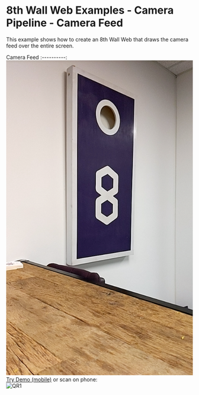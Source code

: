 # 8th Wall Web Examples - Camera Pipeline - Camera Feed

This example shows how to create an 8th Wall Web that draws the camera feed over the entire
screen.

Camera Feed
:----------:
![camerafeed-screenshot](../../../images/screenshot-camerafeed.png)
[Try Demo (mobile)](https://apps.8thwall.com/8thWall/camerapipeline_camerafeed)
or scan on phone:<br> ![QR1](../../images/qr-camerapipeline_camerafeed.png)
